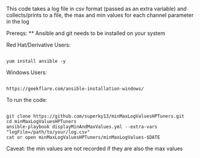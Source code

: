This code takes a log file in csv format (passed as an extra variable) and collects/prints to a file, the max and min values for each channel parameter in the log 

Prereqs:
** Ansible and git needs to be installed on your system

Red Hat/Derivative Users:

```

yum install ansible -y

```

Windows Users:

```

https://geekflare.com/ansible-installation-windows/

```

To run the code:

```

git clone https://github.com/superky13/minMaxLogValuesHPTuners.git
cd minMaxLogValuesHPTuners
ansible-playbook displayMinAndMaxValues.yml --extra-vars "logFile=/path/to/your/log.csv"
cat or open minMaxLogValuesHPTuners/minMaxLogValues-$DATE
```
Caveat: the min values are not recorded if they are also the max values

